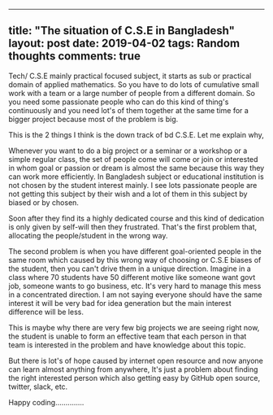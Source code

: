 
---
title: "The situation of C.S.E in Bangladesh"
layout: post
date: 2019-04-02
tags: Random thoughts
comments: true
---

Tech/ C.S.E mainly practical focused subject, it starts as sub or practical domain of applied mathematics. So you have to do lots of cumulative small work with a team or a large number of people from a different domain.  So you need some passionate people who can do this kind of thing's continuously and you need lot's of them together at the same time for a bigger project because most of the problem is big. 

This is the 2 things I think is the down track of bd C.S.E. Let me explain why,

Whenever you want to do a big project or a seminar or a workshop or a simple regular class, the set of people come will come or join or interested in whom goal or passion or dream is almost the same because this way they can work more efficiently. In Bangladesh subject or educational institution is not chosen by the student interest mainly. I see lots passionate people are not getting this subject by their wish and a lot of them in this subject by biased or by chosen.

Soon after they find its a highly dedicated course and this kind of dedication is only given by self-will then they frustrated. That's the first problem that, allocating the people/student in the wrong way. 

The second problem is when you have different goal-oriented people in the same room which caused by this wrong way of choosing or C.S.E biases of the student, then you can't drive them in a unique direction. Imagine in a class where 70 students have 50 different motive like someone want govt job, someone wants to go business, etc. It's very hard to manage this mess in a concentrated direction. I am not saying everyone should have the same interest it will be very bad for idea generation but the main interest difference will be less.

This is maybe why there are very few big projects we are seeing right now, the student is unable to form an effective team that each person in that team is interested in the problem and have knowledge about this topic. 

But there is lot's of hope caused by internet open resource and now anyone can learn almost anything from anywhere, It's just a problem about finding the right interested person which also getting easy by GitHub open source, twitter, slack, etc.

Happy coding.............. 

